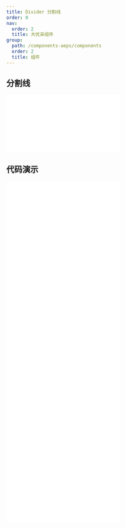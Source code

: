 ```yaml
---
title: Divider 分割线
order: 0
nav:
  order: 2
  title: 大优采组件
group:
  path: /components-aeps/components
  order: 2
  title: 组件
---
```


## 分割线

<div>
<embed src="@docs-common/divider/index.md"></embed>
</div>
        
## 代码演示

<Row gutter=8>

  <Col span=12>
    
  <div class="code-box"><embed src="@abiz-rc-aeps/divider/demo/horizontal-divider-aeps.md"></embed></div>
          
  <div class="code-box"><embed src="@abiz-rc-aeps/divider/demo/plain-divider-aeps.md"></embed></div>
          
  <div class="code-box"><embed src="@abiz-rc-aeps/divider/demo/customize-style-divider-aeps.md"></embed></div>
          
  </Col>
          
  <Col span=12>
    
  <div class="code-box"><embed src="@abiz-rc-aeps/divider/demo/with-text-divider-aeps.md"></embed></div>
          
  <div class="code-box"><embed src="@abiz-rc-aeps/divider/demo/vertical-divider-aeps.md"></embed></div>
          
  </Col>
          
</Row>
        
<div><embed src="@docs-common/divider/index-api.md"></embed><div>
        